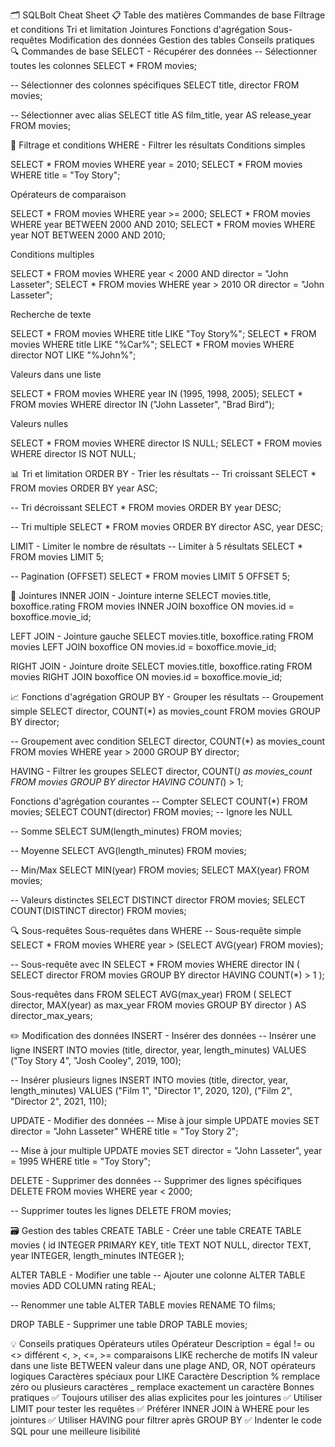 🗂️ SQLBolt Cheat Sheet
📋 Table des matières
Commandes de base
Filtrage et conditions
Tri et limitation
Jointures
Fonctions d'agrégation
Sous-requêtes
Modification des données
Gestion des tables
Conseils pratiques
🔍 Commandes de base
SELECT - Récupérer des données
-- Sélectionner toutes les colonnes
SELECT * FROM movies;

-- Sélectionner des colonnes spécifiques
SELECT title, director FROM movies;

-- Sélectionner avec alias
SELECT title AS film_title, year AS release_year FROM movies;

🎯 Filtrage et conditions
WHERE - Filtrer les résultats
Conditions simples

SELECT * FROM movies WHERE year = 2010;
SELECT * FROM movies WHERE title = "Toy Story";

Opérateurs de comparaison

SELECT * FROM movies WHERE year >= 2000;
SELECT * FROM movies WHERE year BETWEEN 2000 AND 2010;
SELECT * FROM movies WHERE year NOT BETWEEN 2000 AND 2010;

Conditions multiples

SELECT * FROM movies WHERE year < 2000 AND director = "John Lasseter";
SELECT * FROM movies WHERE year > 2010 OR director = "John Lasseter";

Recherche de texte

SELECT * FROM movies WHERE title LIKE "Toy Story%";
SELECT * FROM movies WHERE title LIKE "%Car%";
SELECT * FROM movies WHERE director NOT LIKE "%John%";

Valeurs dans une liste

SELECT * FROM movies WHERE year IN (1995, 1998, 2005);
SELECT * FROM movies WHERE director IN ("John Lasseter", "Brad Bird");

Valeurs nulles

SELECT * FROM movies WHERE director IS NULL;
SELECT * FROM movies WHERE director IS NOT NULL;

📊 Tri et limitation
ORDER BY - Trier les résultats
-- Tri croissant
SELECT * FROM movies ORDER BY year ASC;

-- Tri décroissant
SELECT * FROM movies ORDER BY year DESC;

-- Tri multiple
SELECT * FROM movies ORDER BY director ASC, year DESC;

LIMIT - Limiter le nombre de résultats
-- Limiter à 5 résultats
SELECT * FROM movies LIMIT 5;

-- Pagination (OFFSET)
SELECT * FROM movies LIMIT 5 OFFSET 5;

🔗 Jointures
INNER JOIN - Jointure interne
SELECT movies.title, boxoffice.rating
FROM movies
INNER JOIN boxoffice ON movies.id = boxoffice.movie_id;

LEFT JOIN - Jointure gauche
SELECT movies.title, boxoffice.rating
FROM movies
LEFT JOIN boxoffice ON movies.id = boxoffice.movie_id;

RIGHT JOIN - Jointure droite
SELECT movies.title, boxoffice.rating
FROM movies
RIGHT JOIN boxoffice ON movies.id = boxoffice.movie_id;

📈 Fonctions d'agrégation
GROUP BY - Grouper les résultats
-- Groupement simple
SELECT director, COUNT(*) as movies_count
FROM movies
GROUP BY director;

-- Groupement avec condition
SELECT director, COUNT(*) as movies_count
FROM movies
WHERE year > 2000
GROUP BY director;

HAVING - Filtrer les groupes
SELECT director, COUNT(*) as movies_count
FROM movies
GROUP BY director
HAVING COUNT(*) > 1;

Fonctions d'agrégation courantes
-- Compter
SELECT COUNT(*) FROM movies;
SELECT COUNT(director) FROM movies; -- Ignore les NULL

-- Somme
SELECT SUM(length_minutes) FROM movies;

-- Moyenne
SELECT AVG(length_minutes) FROM movies;

-- Min/Max
SELECT MIN(year) FROM movies;
SELECT MAX(year) FROM movies;

-- Valeurs distinctes
SELECT DISTINCT director FROM movies;
SELECT COUNT(DISTINCT director) FROM movies;

🔍 Sous-requêtes
Sous-requêtes dans WHERE
-- Sous-requête simple
SELECT * FROM movies
WHERE year > (SELECT AVG(year) FROM movies);

-- Sous-requête avec IN
SELECT * FROM movies
WHERE director IN (
    SELECT director FROM movies
    GROUP BY director
    HAVING COUNT(*) > 1
);

Sous-requêtes dans FROM
SELECT AVG(max_year) FROM (
    SELECT director, MAX(year) as max_year
    FROM movies
    GROUP BY director
) AS director_max_years;

✏️ Modification des données
INSERT - Insérer des données
-- Insérer une ligne
INSERT INTO movies (title, director, year, length_minutes)
VALUES ("Toy Story 4", "Josh Cooley", 2019, 100);

-- Insérer plusieurs lignes
INSERT INTO movies (title, director, year, length_minutes)
VALUES 
    ("Film 1", "Director 1", 2020, 120),
    ("Film 2", "Director 2", 2021, 110);

UPDATE - Modifier des données
-- Mise à jour simple
UPDATE movies
SET director = "John Lasseter"
WHERE title = "Toy Story 2";

-- Mise à jour multiple
UPDATE movies
SET director = "John Lasseter", year = 1995
WHERE title = "Toy Story";

DELETE - Supprimer des données
-- Supprimer des lignes spécifiques
DELETE FROM movies
WHERE year < 2000;

-- Supprimer toutes les lignes
DELETE FROM movies;

🗃️ Gestion des tables
CREATE TABLE - Créer une table
CREATE TABLE movies (
    id INTEGER PRIMARY KEY,
    title TEXT NOT NULL,
    director TEXT,
    year INTEGER,
    length_minutes INTEGER
);

ALTER TABLE - Modifier une table
-- Ajouter une colonne
ALTER TABLE movies ADD COLUMN rating REAL;

-- Renommer une table
ALTER TABLE movies RENAME TO films;

DROP TABLE - Supprimer une table
DROP TABLE movies;

💡 Conseils pratiques
Opérateurs utiles
Opérateur	Description
=	égal
!= ou <>	différent
<, >, <=, >=	comparaisons
LIKE	recherche de motifs
IN	valeur dans une liste
BETWEEN	valeur dans une plage
AND, OR, NOT	opérateurs logiques
Caractères spéciaux pour LIKE
Caractère	Description
%	remplace zéro ou plusieurs caractères
_	remplace exactement un caractère
Bonnes pratiques
✅ Toujours utiliser des alias explicites pour les jointures
✅ Utiliser LIMIT pour tester les requêtes
✅ Préférer INNER JOIN à WHERE pour les jointures
✅ Utiliser HAVING pour filtrer après GROUP BY
✅ Indenter le code SQL pour une meilleure lisibilité